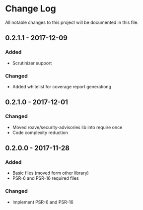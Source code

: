 # Change Log
All notable changes to this project will be documented in this file.

## 0.2.1.1 - 2017-12-09
### Added
* Scrutinizer support
### Changed
* Added whitelist for coverage report generationg

## 0.2.1.0 - 2017-12-01
### Changed
* Moved roave/security-advisories lib into require once
* Code complexity reduction 

## 0.2.0.0 - 2017-11-28
### Added
* Basic files (moved form other library)
* PSR-6 and PSR-16 required files

### Changed
* Implement PSR-6 and PSR-16
